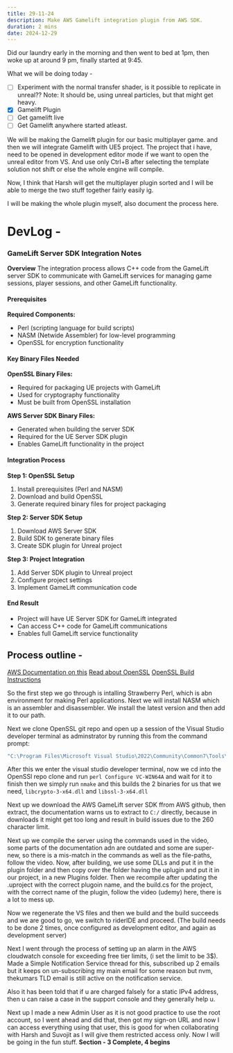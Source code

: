 ```yaml
---
title: 29-11-24
description: Make AWS Gamelift integration plugin from AWS SDK.
duration: 2 mins
date: 2024-12-29
---
```

Did our laundry early in the morning and then went to bed at 1pm, then woke up at around 9 pm, finally started at 9:45.

What we will be doing today -

- [ ] Experiment with the normal transfer shader, is it possible to replicate in unreal?? Note: It should be, using unreal particles, but that might get heavy.
- [X] Gamelift Plugin
- [ ] Get gamelift live
- [ ] Get Gamelift anywhere started atleast.

We will be making the Gamelift plugin for our basic multiplayer game. and then we will integrate Gamelift with UE5 project.
The project that i have, need to be opened in development editor mode if we want to open the unreal editor from VS.
And use only Ctrl+B after selecting the template solution not shift or else the whole engine will compile.

Now, I think that Harsh will get the multiplayer plugin sorted and I will be able to merge the two stuff together fairly easily ig.

I will be making the whole plugin myself, also document the process here.
# DevLog -

### GameLift Server SDK Integration Notes

**Overview**
The integration process allows C++ code from the GameLift server SDK to communicate with GameLift services for managing game sessions, player sessions, and other GameLift functionality.

#### Prerequisites

**Required Components:**
- Perl (scripting language for build scripts)
- NASM (Netwide Assembler) for low-level programming
- OpenSSL for encryption functionality

#### Key Binary Files Needed

**OpenSSL Binary Files:**
- Required for packaging UE projects with GameLift
- Used for cryptography functionality
- Must be built from OpenSSL installation

**AWS Server SDK Binary Files:**
- Generated when building the server SDK
- Required for the UE Server SDK plugin
- Enables GameLift functionality in the project

#### Integration Process

**Step 1: OpenSSL Setup**
1. Install prerequisites (Perl and NASM)
2. Download and build OpenSSL
3. Generate required binary files for project packaging

**Step 2: Server SDK Setup**
1. Download AWS Server SDK
2. Build SDK to generate binary files
3. Create SDK plugin for Unreal project

**Step 3: Project Integration**
1. Add Server SDK plugin to Unreal project
2. Configure project settings
3. Implement GameLift communication code

#### End Result
- Project will have UE Server SDK for GameLift integrated
- Can access C++ code for GameLift communications
- Enables full GameLift service functionality

## Process outline -

[AWS Documentation on this](https://docs.aws.amazon.com/gamelift/latest/developerguide/integration-engines-setup-unreal.html)
[Read about OpenSSL](https://github.com/openssl/openssl#build-and-install)
[OpenSSL Build Instructions](https://github.com/openssl/openssl/blob/master/NOTES-WINDOWS.md)

So the first step we go through is intalling Strawberry Perl, which is abn environment for making Perl applications.
Next we will install NASM which is an assembler and disassembler.
We install the latest version and then add it to our path.

Next we clone OpenSSL git repo and open up a session of the Visual Studio developer terminal as adminstrator by running this from the command prompt:
```bash
"C:\Program Files\Microsoft Visual Studio\2022\Community\Common7\Tools\VsDevCmd.bat" -arch=amd64
```
After this we enter the visual studio developer terminal, now we cd into the OpenSSl repo clone and run `perl Configure VC-WIN64A` and wait for it to finish then we simply run `nmake` and this builds the 2 binaries for us that we need, `libcrypto-3-x64.dll` and `libssl-3-x64.dll`

Next up we download the AWS GameLift server SDK ffrom AWS github, then extract, the documentation warns us to extract to `C:/` directly, because in downloads it might get too long and result in build issues due to the 260 character limit.

Next up we compile the server using the commands used in the video, some parts of the documentation adn are outdated and some are super-new, so there is a mis-match in the commands as well as the file-paths, follow the video.
Now, after building, we use some DLLs and put it in the plugin folder and then copy over the folder having the uplugin and put it in our project, in a new Plugins folder.
Then we recompile after updating the .uproject with the correct plugoin name, and the build.cs for the project, with the correct name of the plugin, follow the video (udemy) here, there is a lot to mess up.

Now we regenerate the VS files and then we build and the build succeeds and we are good to go, we switch to riderIDE and proceed. (The build needs to be done 2 times, once configured as development editor, and again as development server)

Next I went through the process of setting up an alarm in the AWS cloudwatch console for exceeding free tier limits, (i set the limit to be 3$).
Made a Simple Notification Service thread for this, subscribed up 2 emails but it keeps on un-subscribing my main email for some reason but nvm, thekumars TLD email is still active on the notification service.

Also it has been told that if u are charged falsely for a static IPv4 address, then u can raise a case in the support console and they generally help u.

Next up I made a new Admin User as it is not good practice to use the root account, so I went ahead and did that, then got my sign-on URL and now I can access everything using that user, this is good for when collaborating with Harsh and Suvojit as I will give them restricted access only.
Now I will be going in the fun stuff. 
**Section - 3 Complete, 4 begins**
